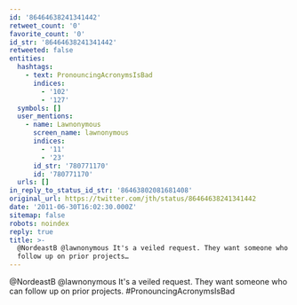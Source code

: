 ```yaml
---
id: '86464638241341442'
retweet_count: '0'
favorite_count: '0'
id_str: '86464638241341442'
retweeted: false
entities:
  hashtags:
    - text: PronouncingAcronymsIsBad
      indices:
        - '102'
        - '127'
  symbols: []
  user_mentions:
    - name: Lawnonymous
      screen_name: lawnonymous
      indices:
        - '11'
        - '23'
      id_str: '780771170'
      id: '780771170'
  urls: []
in_reply_to_status_id_str: '86463802081681408'
original_url: https://twitter.com/jth/status/86464638241341442
date: '2011-06-30T16:02:30.000Z'
sitemap: false
robots: noindex
reply: true
title: >-
  @NordeastB @lawnonymous It's a veiled request. They want someone who can
  follow up on prior projects…
---
```


@NordeastB @lawnonymous It's a veiled request. They want someone who can follow up on prior projects. #PronouncingAcronymsIsBad